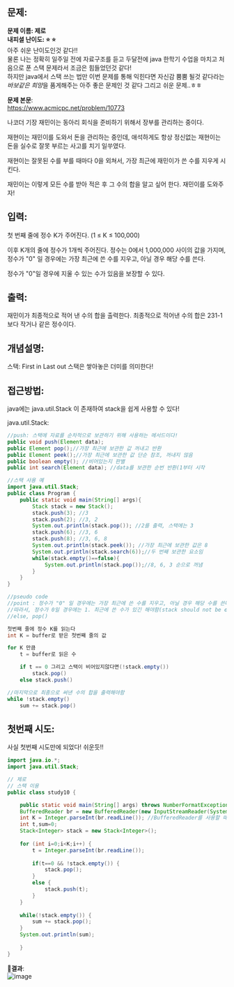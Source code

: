 ## 문제:   
**문제 이름: 제로**  
**내피셜 난이도: :star: :star:**  
아주 쉬운 난이도인것 같다!!  
물론 나는 정확히 일주일 전에 자료구조를 듣고 두달전에 java 한학기 수업을 마치고 처음으로 푼 스택 문제라서 조금은 힘들었던것 같다!  
하지만 java에서 스택 쓰는 법만 이번 문제를 통해 익힌다면 자신감 뿜뿜 될것 같다라는 *바보같은 희망*을 품게해주는 아주 좋은 문제인 것 같다 그리고 쉬운 문제..ㅎㅎ   

  

**문제 본문**:  
https://www.acmicpc.net/problem/10773

나코더 기장 재민이는 동아리 회식을 준비하기 위해서 장부를 관리하는 중이다.

재현이는 재민이를 도와서 돈을 관리하는 중인데, 애석하게도 항상 정신없는 재현이는 돈을 실수로 잘못 부르는 사고를 치기 일쑤였다.

재현이는 잘못된 수를 부를 때마다 0을 외쳐서, 가장 최근에 재민이가 쓴 수를 지우게 시킨다.

재민이는 이렇게 모든 수를 받아 적은 후 그 수의 합을 알고 싶어 한다. 재민이를 도와주자!


## 입력:   
첫 번째 줄에 정수 K가 주어진다. (1 ≤ K ≤ 100,000)

이후 K개의 줄에 정수가 1개씩 주어진다. 정수는 0에서 1,000,000 사이의 값을 가지며, 정수가 "0" 일 경우에는 가장 최근에 쓴 수를 지우고, 아닐 경우 해당 수를 쓴다.

정수가 "0"일 경우에 지울 수 있는 수가 있음을 보장할 수 있다.

## 출력:   
재민이가 최종적으로 적어 낸 수의 합을 출력한다. 최종적으로 적어낸 수의 합은 231-1보다 작거나 같은 정수이다.


## 개념설명:   
스택: First in Last out 
스택은 쌓아놓은 더미를 의미한다!


## 접근방법:   
java에는 java.util.Stack 이 존재하여 stack을 쉽게 사용할 수 있다!

java.util.Stack:
```java
//push: 스택에 자료를 순차적으로 보관하기 위해 사용하는 메서드이다!
public void push(Element data);
public Element pop();//가장 최근에 보관한 값 꺼내고 반환
public Element peek();//가장 최근에 보관한 값 단순 참조, 꺼내지 않음
public boolean empty(); //비어있는지 판별
public int search(Element data); //data를 보관한 순번 반환(1부터 시작
```
```java
//스택 사용 예
import java.util.Stack;
public class Program {
	public static void main(String[] args){
		Stack stack = new Stack();
		stack.push(3); //3
		stack.push(2); //3, 2
		System.out.println(stack.pop()); //2를 출력, 스택에는 3
		stack.push(6); //3, 6
		stack.push(8); //3, 6, 8
		System.out.println(stack.peek()); //가장 최근에 보관한 값은 8 
		System.out.println(stack.search(6));//두 번째 보관한 요소임
		while(stack.empty()==false){
			System.out.println(stack.pop());//8, 6, 3 순으로 꺼냄
		}
	}
}

```

``` java 
//pseudo code
//point : 정수가 "0" 일 경우에는 가장 최근에 쓴 수를 지우고, 아닐 경우 해당 수를 쓴다.
//따라서, 정수가 0일 경우에는 1. 최근에 쓴 수가 있긴 해야함(stack should not be empty)
//else, pop()

첫번째 줄에 정수 K를 읽는다
int K = buffer로 받은 첫번째 줄의 값

for K 만큼 
    t = buffer로 읽은 수

    if t == 0 그리고 스택이 비어있지않다면(!stack.empty())
        stack.pop()
    else stack.push()

//마지막으로 최종으로 써낸 수의 합을 출력해야함
while !stack.empty()
    sum += stack.pop()

```

## 첫번째 시도: 
사실 첫번째 시도만에 되었다!
쉬운듯!!

```java
import java.io.*; 
import java.util.Stack;

// 제로
// 스택 이용 
public class study10 {

	public static void main(String[] args) throws NumberFormatException, IOException {
	BufferedReader br = new BufferedReader(new InputStreamReader(System.in));
	int K = Integer.parseInt(br.readLine()); //BufferedReader를 사용할 때에는 br.readLin()은 String 값이기 때문에 정수변수로 저장하고싶으면 형변환이 필요하다! 또한 exception throws도 위에 추가해주어야한다.
	int t,sum=0;
	Stack<Integer> stack = new Stack<Integer>();
	
	for (int i=0;i<K;i++) {
		t = Integer.parseInt(br.readLine());
		
		if(t==0 && !stack.empty()) {
			stack.pop();
		}
		else {
			stack.push(t);
		}
	}
	
	while(!stack.empty()) {
		sum += stack.pop();
	}
	System.out.println(sum);
	
	}
}

``` 

**:clap:결과**:  
![image](https://user-images.githubusercontent.com/37579661/89558769-9f9b6a00-d84f-11ea-83a6-6bfe5000e827.png)


